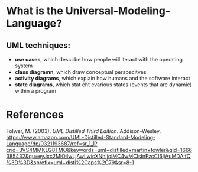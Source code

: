 # What is the Universal-Modeling-Language?


## UML techniques: 
- **use cases**, which descirbe how people will iteract with the operating system 
- **class diagramn**, which draw conceptual perspecitves 
- **activity diagrams**, which explain how humans and the software interact 
- **state diagrams**, which stat eht evarious states (events that are dynamic) within a program 

# References 
Folwer, M. (2003). *UML Distilled Third Edition*. Addison-Wesley. <https://www.amazon.com/UML-Distilled-Standard-Modeling-Language/dp/0321193687/ref=sr_1_1?crid=3VS4MMKLG8TMO&keywords=uml+distilled+martin+fowler&qid=1666385432&qu=eyJxc2MiOiIwLjAwIiwicXNhIjoiMC4wMCIsInFzcCI6IjAuMDAifQ%3D%3D&sprefix=uml+disti%2Caps%2C79&sr=8-1> 
